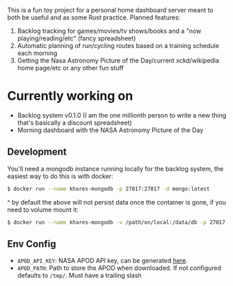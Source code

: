 This is a fun toy project for a personal home dashboard server meant to both be useful and as some Rust practice. Planned features:
1. Backlog tracking for games/movies/tv shows/books and a "now playing/reading/etc" (fancy spreadsheet)
2. Automatic planning of run/cycling routes based on a training schedule each morning
3. Getting the Nasa Astronomy Picture of the Day/current xckd/wikipedia home page/etc or any other fun stuff

# Currently working on
- Backlog system v0.1.0 (I am the one millionth person to write a new thing that's basically a discount spreadsheet)
- Morning dashboard with the NASA Astronomy Picture of the Day

## Development
You'll need a mongodb instance running locally for the backlog system, the easiest way to do this is with docker:

```sh
$ docker run --name khares-mongodb -p 27017:27017 -d mongo:latest
```

^ by default the above will not persist data once the container is gone, if you need to volume mount it:

```sh
$ docker run --name khares-mongodb -v /path/on/local:/data/db -p 27017:27017 -d mongo:latest
```

## Env Config
- `APOD_API_KEY`: NASA APOD API key, can be generated [here](https://api.nasa.gov/).
- `APOD_PATH`: Path to store the APOD when downloaded. If not configured defaults to `/tmp/`. Must have a trailing slash